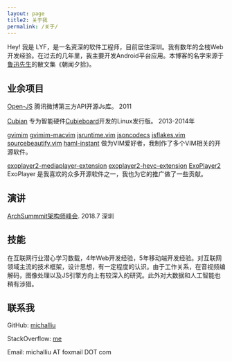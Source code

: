 ```yaml
---
layout: page
title2: 关于我
permalink: /关于/
---
```


Hey! 我是 LYF，是一名资深的软件工程师，目前居住深圳。我有数年的全栈Web开发经验。在过去的几年里，我主要开发Android平台应用。本博客的名字来源于[鲁迅先生]((https://en.wikipedia.org/wiki/Lu_Xun))的散文集《朝闻夕拾》。

业余项目
--------
[Open-JS](https://github.com/michalliu/open-js) 腾讯微博第三方API开源Js库。 2011

[Cubian](http://cubian.org) 专为智能硬件[Cubieboard](http://cubieboard.org/)开发的Linux发行版。 2013-2014年

[gvimim](https://github.com/michalliu/gvimim) [gvimim-macvim](https://github.com/michalliu/gvimim-macvim) [jsruntime.vim](https://github.com/michalliu/jsruntime.vim) [jsoncodecs](https://github.com/michalliu/jsoncodecs.vim) [jsflakes.vim](https://github.com/michalliu/jsflakes.vim) [sourcebeautify.vim](https://github.com/michalliu/sourcebeautify.vim) [haml-instant](https://github.com/michalliu/haml-instant) 做为VIM爱好者，我制作了多个VIM相关的开源软件。

[exoplayer2-mediaplayer-extension](https://github.com/michalliu/exoplayer2-mediaplayer-extension) [exoplayer2-hevc-extension](https://github.com/michalliu/exoplayer2-hevc-extension) [ExoPlayer2](https://github.com/michalliu/Google_ExoPlayer) ExoPlayer 是我喜欢的众多开源软件之一，我也为它的推广做了一些贡献。

演讲
------
[ArchSummmit架构师峰会](https://sz2018.archsummit.com/presentation/774). 2018.7 深圳

技能
-----
在互联网行业潜心学习数载，4年Web开发经验，5年移动端开发经验。对互联网领域主流的技术框架，设计思想，有一定程度的认识。由于工作关系，在音视频编解码，图像处理以及JS引擎方向上有较深入的研究。此外对大数据和人工智能也稍有涉猎。

联系我
--------
GitHub: [michalliu](https://github.com/michalliu)

StackOverflow: [me](https://stackoverflow.com/users/897889/)

Email: michalliu AT foxmail DOT com


